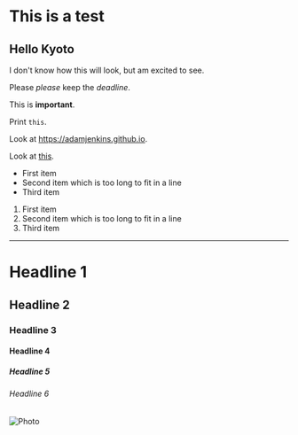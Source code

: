 # This is a test
## Hello Kyoto
I don't know how this will look, but am excited to see.

Please *please* keep the _deadline_.

This is **important**.

Print `this`.

Look at https://adamjenkins.github.io.

Look at [this](https://adamjenkins.github.io).

* First item
* Second item which is too long to
  fit in a line
* Third item

1. First item
2. Second item which is too long to
   fit in a line
3. Third item

*****

# Headline 1
## Headline 2
### Headline 3
#### Headline 4
##### Headline 5
###### Headline 6

![Photo](china.jpg "Nice Photo")
